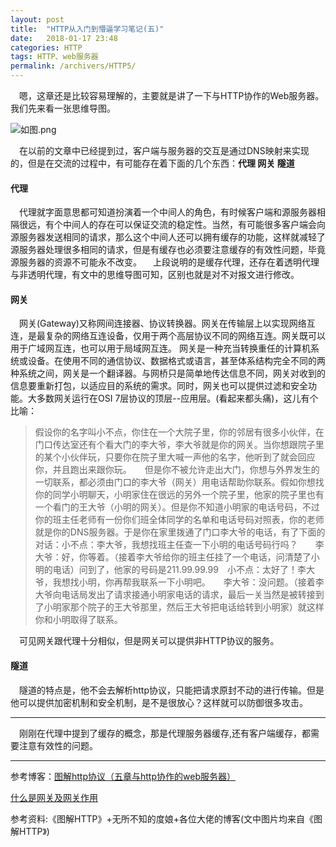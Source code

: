 ```yaml
---
layout: post
title:  "HTTP从入门到懵逼学习笔记(五)"
date:   2018-01-17 23:48
categories: HTTP
tags: HTTP、web服务器
permalink: /archivers/HTTP5/
---
```


&emsp;嗯，这章还是比较容易理解的，主要就是讲了一下与HTTP协作的Web服务器。我们先来看一张思维导图。

![如图.png](http://upload-images.jianshu.io/upload_images/8918083-8793963d05a7c4b6.png?imageMogr2/auto-orient/strip%7CimageView2/2/w/1240)

&emsp;在以前的文章中已经提到过，客户端与服务器的交互是通过DNS映射来实现的，但是在交流的过程中，有可能存在着下面的几个东西：**代理 网关 隧道**
#### 代理
&emsp;代理就字面意思都可知道扮演着一个中间人的角色，有时候客户端和源服务器相隔很远，有个中间人的存在可以保证交流的稳定性。当然，有可能很多客户端会向源服务器发送相同的请求，那么这个中间人还可以拥有缓存的功能，这样就减轻了源服务器处理很多相同的请求，但是有缓存也必须要注意缓存的有效性问题，毕竟源服务器的资源不可能永不改变。
&emsp;上段说明的是缓存代理，还存在着透明代理与非透明代理，有文中的思维导图可知，区别也就是对不对报文进行修改。
#### 网关
&emsp;网关(Gateway)又称网间连接器、协议转换器。网关在传输层上以实现网络互连，是最复杂的网络互连设备，仅用于两个高层协议不同的网络互连。网关既可以用于广域网互连，也可以用于局域网互连。 网关是一种充当转换重任的计算机系统或设备。在使用不同的通信协议、数据格式或语言，甚至体系结构完全不同的两种系统之间，网关是一个翻译器。与网桥只是简单地传达信息不同，网关对收到的信息要重新打包，以适应目的系统的需求。同时，网关也可以提供过滤和安全功能。大多数网关运行在OSI 7层协议的顶层--应用层。(看起来都头痛)，这儿有个比喻：

>假设你的名字叫小不点，你住在一个大院子里，你的邻居有很多小伙伴，在门口传达室还有个看大门的李大爷，李大爷就是你的网关。当你想跟院子里的某个小伙伴玩，只要你在院子里大喊一声他的名字，他听到了就会回应你，并且跑出来跟你玩。　　但是你不被允许走出大门，你想与外界发生的一切联系，都必须由门口的李大爷（网关）用电话帮助你联系。假如你想找你的同学小明聊天，小明家住在很远的另外一个院子里，他家的院子里也有一个看门的王大爷（小明的网关）。但是你不知道小明家的电话号码，不过你的班主任老师有一份你们班全体同学的名单和电话号码对照表，你的老师就是你的DNS服务器。于是你在家里拨通了门口李大爷的电话，有了下面的对话：小不点：李大爷，我想找班主任查一下小明的电话号码行吗？　　李大爷：好，你等着。（接着李大爷给你的班主任挂了一个电话，问清楚了小明的电话）问到了，他家的号码是211.99.99.99　小不点：太好了！李大爷，我想找小明，你再帮我联系一下小明吧。　　李大爷：没问题。（接着李大爷向电话局发出了请求接通小明家电话的请求，最后一关当然是被转接到了小明家那个院子的王大爷那里，然后王大爷把电话给转到小明家）就这样你和小明取得了联系。

&emsp;可见网关跟代理十分相似，但是网关可以提供非HTTP协议的服务。

#### 隧道
&emsp;隧道的特点是，他不会去解析http协议，只能把请求原封不动的进行传输。但是他可以提供加密机制和安全机制，是不是很放心？这样就可以防御很多攻击。

***

&emsp;刚刚在代理中提到了缓存的概念，那是代理服务器缓存,还有客户端缓存，都需要注意有效性的问题。

***
参考博客：[图解http协议（五章与http协作的web服务器）](http://www.cnblogs.com/houdong-now/p/7090492.html)

[什么是网关及网关作用](http://www.360doc.com/content/14/0630/14/7821691_390973358.shtml)

参考资料:《图解HTTP》+无所不知的度娘+各位大佬的博客(文中图片均来自《图解HTTP》)
